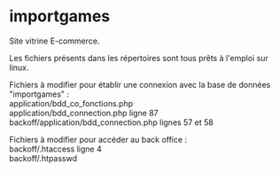 # importgames
Site vitrine E-commerce.

Les fichiers présents dans les répertoires sont tous prêts à l'emploi sur linux.

Fichiers à modifier pour établir une connexion avec la base de données "importgames" :<br>
application/bdd_co_fonctions.php<br>
application/bdd_connection.php ligne 87<br>
backoff/application/bdd_connection.php lignes 57 et 58

Fichiers à modifier pour accéder au back office :<br>
backoff/.htaccess ligne 4<br>
backoff/.htpasswd
